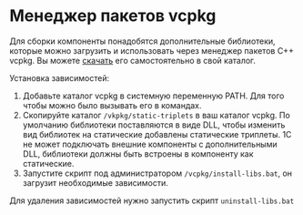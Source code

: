 # Менеджер пакетов vcpkg

Для сборки компоненты понадобятся дополнительные библиотеки, которые можно загрузить и использовать через менеджер пакетов С++ vcpkg. Вы можете [скачать](https://github.com/microsoft/vcpkg) его самостоятельно в свой каталог.

Установка зависимостей:

1. Добавьте каталог vcpkg в системную переменную PATH. Для того чтобы можно было вызывать его в командах.
2. Скопируйте каталог `/vkpkg/static-triplets` в ваш каталог vcpkg. По умолчанию библиотеки поставляются в виде DLL, чтобы изменить вид библиотек на статические добавлены статические триплеты. 1С не может подключать внешние компоненты с дополнительными DLL, библиотеки должны быть встроены в компоненту как статические.
3. Запустите скрипт под администратором `/vcpkg/install-libs.bat`, он загрузит необходимые зависимости.

Для удаления зависимостей нужно запустить скрипт `uninstall-libs.bat`

